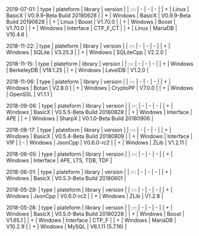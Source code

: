 
2019-07-01:
| type | plateform | library | version |
| :-: | - | - | - |
| + | Linux | BasicX | V0.9.9-Beta Build 20190628 |
| + | Windows | BasicX | V0.9.9-Beta Build 20190628 |
| + | Linux | Boost | V1.70.0 |
| + | Windows | Boost | V1.70.0 |
| + | Windows | Interface | CTP_F_CT |
| + | Linux | MariaDB | V10.4.6 |
<br>

2018-11-22:
| type | plateform | library | version |
| :-: | - | - | - |
| + | Windows | SQLite | V3.25.3 |
| + | Windows | SQLiteCpp | V2.2.0 |
<br>

2018-11-15:
| type | plateform | library | version |
| :-: | - | - | - |
| + | Windows | BerkeleyDB | V18.1.25 |
| + | Windows | LevelDB | V1.2.0 |
<br>

2018-11-06:
| type | plateform | library | version |
| :-: | - | - | - |
| + | Windows | Botan | V2.8.0 |
| + | Windows | CryptoPP | V7.0.0 |
| + | Windows | OpenSSL | V1.1.1 |
<br>

2018-09-06:
| type | plateform | library | version |
| :-: | - | - | - |
| + | Windows | BasicX | V0.5.5-Beta Build 20180828 |
| + | Windows | Interface | APE |
| + | Windows | SharpX | V0.1.0-Beta Build 20180906 |
<br>

2018-08-17:
| type | plateform | library | version |
| :-: | - | - | - |
| + | Windows | BasicX | V0.5.4-Beta Build 20180809 |
| + | Windows | Interface | VIP |
| - | Windows | JsonCpp | V0.6.0-rc2 |
| + | Windows | ZLib | V1.2.11 |
<br>

2018-06-05:
| type | plateform | library | version |
| :-: | - | - | - |
| + | Windows | Interface | APE, LTS, TDB, TDF |
<br>

2018-06-01:
| type | plateform | library | version |
| :-: | - | - | - |
| + | Windows | BasicX | V0.5.3-Beta Build 20180601 |
<br>

2018-05-29:
| type | plateform | library | version |
| :-: | - | - | - |
| + | Windows | JsonCpp | V0.6.0-rc2 |
| + | Windows | ZLib | V1.2.8 |
<br>

2018-05-28:
| type | plateform | library | version |
| :-: | - | - | - |
| + | Windows | BasicX | V0.5.0-Beta Build 20180228 |
| + | Windows | Boost | V1.65.1 |
| + | Windows | Interface | CTP_F |
| + | Windows | MariaDB | V10.2.9 |
| + | Windows | MySQL | V6.1.11 (5.7.16) |
